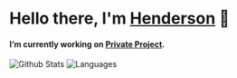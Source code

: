 # Hello there, I'm [Henderson](https://magicalcat.xyz/) 👋

#### I’m currently working on [Private Project](https://www.youtube.com/watch?v=xvFZjo5PgG0).

![Github Stats](https://github-readme-stats.vercel.app/api?username=hendersonyang&hide=true&show_icons=true&theme=tokyonight)
![Languages](https://github-readme-stats.vercel.app/api/top-langs/?username=hendersonyang&show_icons=true&hide_border=true&theme=tokyonight)

<!--
**hendersonyang/hendersonyang** is a ✨ _special_ ✨ repository because its `README.md` (this file) appears on your GitHub profile.

Here are some ideas to get you started:

- 🔭 I’m currently working on ...
- 🌱 I’m currently learning ...
- 👯 I’m looking to collaborate on ...
- 🤔 I’m looking for help with ...
- 💬 Ask me about ...
- 📫 How to reach me: ...
- 😄 Pronouns: ...
- ⚡ Fun fact: ...
-->
